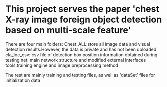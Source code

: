 # This project serves the paper 'chest X-ray image foreign object detection based on multi-scale feature'
There are four main folders:
Chest_ALL:store all image data and visual detection results.However, the data is private and has not been uploaded
cla_loc_csv: csv file of detection box position information obtained during testing
net: main network structure and modified external interfaces
tools:training engine and image preprocessing method

The rest are mainly training and testing files, as well as 'dataSet' files for initialization data


